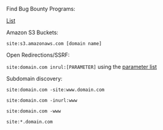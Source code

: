 Find Bug Bounty Programs:

[List](https://github.com/sushiwushi/bug-bounty-dorks/blob/master/dorks.txt)

Amazon S3 Buckets:

`site:s3.amazonaws.com [domain name]`

Open Redirections/SSRF:

`site:domain.com inrul:[PARAMETER]` using the [parameter list](https://github.com/victoni/Bug-Bounty-Scripts/blob/master/open_redirection_parameters.txt)

Subdomain discovery:

`site:domain.com -site:www.domain.com`

`site:domain.com -inurl:www`

`site:domain.com -www`

`site:*.domain.com`
